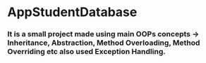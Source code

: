 # AppStudentDatabase

### It is a small project made using main OOPs concepts -> Inheritance, Abstraction, Method Overloading, Method Overriding etc also used Exception Handling.
